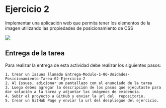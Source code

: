 # Ejercicio 2
Implementar una aplicación web que permita tener los elementos de la imagen utilizando las propiedades de posicionamiento de CSS

![](https://storage.googleapis.com/academia-geek-general-bucket/modulo-1/modulo_1_img_20.png)

## Entrega de la tarea

Para realizar la entrega de esta actividad debe realizar los siguientes pasos:

    1. Crear un Issues llamado Entrega-Modulo-1-06-Unidades-Posicionamiento-Tarea-02-Ejercicio-2
    2. Al Issues, adicionar un pantallazo con el enunciado de la tarea
    3. Luego debes agregar la descripción de los pasos que ejecutaste para dar solución a la tarea y adjuntar las imágenes de evidencia.
    4. Subir el proyecto a GitHub y enviar la url del  repositorio.
    5. Crear un GitHub Page y enviar la url del despliegue del ejercicio.

